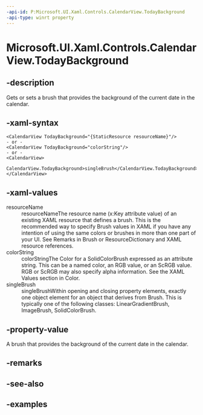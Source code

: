```yaml
---
-api-id: P:Microsoft.UI.Xaml.Controls.CalendarView.TodayBackground
-api-type: winrt property
---
```


# Microsoft.UI.Xaml.Controls.CalendarView.TodayBackground

<!--
public Microsoft.UI.Xaml.Media.Brush TodayBackground { get; set; }
-->


## -description

Gets or sets a brush that provides the background of the current date in the calendar.

## -xaml-syntax

```xaml
<CalendarView TodayBackground="{StaticResource resourceName}"/>
- or -
<CalendarView TodayBackground="colorString"/>
- or -
<CalendarView>
  CalendarView.TodayBackground>singleBrush</CalendarView.TodayBackground>
</CalendarView>

```

## -xaml-values

<dl><dt>resourceName</dt><dd>resourceNameThe resource name (x:Key attribute value) of an existing XAML resource that defines a brush. This is the recommended way to specify Brush values in XAML if you have any intention of using the same colors or brushes in more than one part of your UI. See Remarks in Brush or ResourceDictionary and XAML resource references.</dd>
<dt>colorString</dt><dd>colorStringThe Color for a SolidColorBrush expressed as an attribute string. This can be a named color, an RGB value, or an ScRGB value. RGB or ScRGB may also specify alpha information. See the XAML Values section in Color.</dd>
<dt>singleBrush</dt><dd>singleBrushWithin opening and closing property elements, exactly one object element for an object that derives from Brush. This is typically one of the following classes: LinearGradientBrush, ImageBrush, SolidColorBrush.</dd>
</dl>

## -property-value

A brush that provides the background of the current date in the calendar.

## -remarks

## -see-also

## -examples



